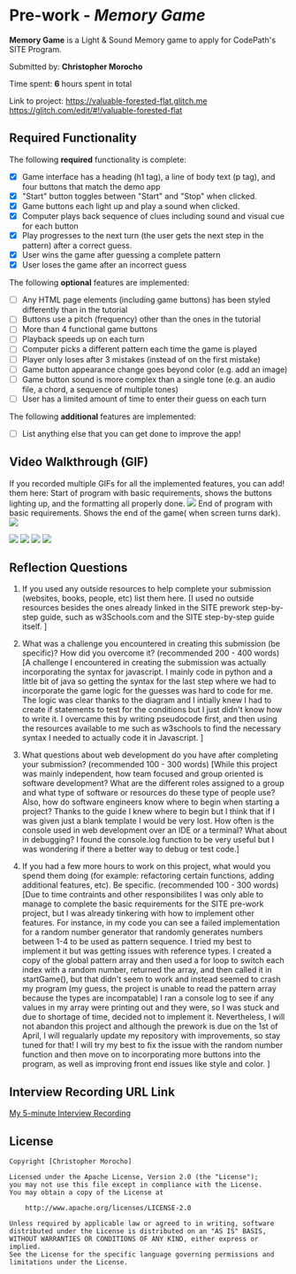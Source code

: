 # Pre-work - *Memory Game*

**Memory Game** is a Light & Sound Memory game to apply for CodePath's SITE Program. 

Submitted by: **Christopher Morocho**

Time spent: **6** hours spent in total

Link to project: https://valuable-forested-flat.glitch.me
https://glitch.com/edit/#!/valuable-forested-flat

## Required Functionality

The following **required** functionality is complete:

* [x] Game interface has a heading (h1 tag), a line of body text (p tag), and four buttons that match the demo app
* [x] "Start" button toggles between "Start" and "Stop" when clicked. 
* [x] Game buttons each light up and play a sound when clicked. 
* [x] Computer plays back sequence of clues including sound and visual cue for each button
* [x] Play progresses to the next turn (the user gets the next step in the pattern) after a correct guess. 
* [x] User wins the game after guessing a complete pattern
* [x] User loses the game after an incorrect guess

The following **optional** features are implemented:

* [ ] Any HTML page elements (including game buttons) has been styled differently than in the tutorial
* [ ] Buttons use a pitch (frequency) other than the ones in the tutorial
* [ ] More than 4 functional game buttons
* [ ] Playback speeds up on each turn
* [ ] Computer picks a different pattern each time the game is played
* [ ] Player only loses after 3 mistakes (instead of on the first mistake)
* [ ] Game button appearance change goes beyond color (e.g. add an image)
* [ ] Game button sound is more complex than a single tone (e.g. an audio file, a chord, a sequence of multiple tones)
* [ ] User has a limited amount of time to enter their guess on each turn

The following **additional** features are implemented:

- [ ] List anything else that you can get done to improve the app!

## Video Walkthrough (GIF)

If you recorded multiple GIFs for all the implemented features, you can add!
 them here:
 Start of program with basic requirements, shows the buttons lighting up, and the formatting all properly done. ![](https://i.imgur.com/TaWqxY7.gif)
 End of program with basic requirements. Shows the end of the game( when screen turns dark).
![](https://i.imgur.com/j0KRAcr.gif)

![](gif1-link-here)
![](gif2-link-here)
![](gif3-link-here)
![](gif4-link-here)

## Reflection Questions
1. If you used any outside resources to help complete your submission (websites, books, people, etc) list them here. 
[I used no outside resources besides the ones already linked in the SITE prework step-by-step guide, such as w3Schools.com and the SITE step-by-step guide itself. ]

2. What was a challenge you encountered in creating this submission (be specific)? How did you overcome it? (recommended 200 - 400 words) 
[A challenge I encountered in creating the submission was actually incorporating the syntax for javascript. I mainly code in python and a little bit of java so getting the syntax for the last step where we had to incorporate the game logic for the guesses was hard to code for me. The logic was clear thanks to the diagram and I intially knew I had to create if statements to test for the conditions but I just didn't know how to write it. I overcame this by writing pseudocode first, and then using the resources available to me such as w3schools to find the necessary syntax I needed to actually code it in Javascript. ]

3. What questions about web development do you have after completing your submission? (recommended 100 - 300 words) 
[While this project was mainly independent, how team focused and group oriented is software development? What are the different roles assigned to a group and what type of software or resources do these type of people use? Also, how do software engineers know where to begin when starting a project? Thanks to the guide I knew where to begin but I think that if I was given just a blank template I would be very lost. How often is the console used in web development over an IDE or a terminal? What about in debugging? I found the console.log function to be very useful but I was wondering if there a better way to debug or test code.]

4. If you had a few more hours to work on this project, what would you spend them doing (for example: refactoring certain functions, adding additional features, etc). Be specific. (recommended 100 - 300 words) 
[Due to time contraints and other responsibilites I was only able to manage to complete the basic requirements for the SITE pre-work project, but I was already tinkering with how to implement other features. For instance, in my code you can see a failed implementation for a random number generator that randomly generates numbers between 1-4 to be used as pattern sequence. I tried my best to implement it but was getting issues with reference types. I created a copy of the global pattern array and then used a for loop to switch each index with a random number, returned the array, and then called it in startGame(), but that didn't seem to work and instead seemed to crash my program (my guess, the project is unable to read the pattern array because the types are incompatable) I ran a console log to see if any values in my array were printing out and they were, so I was stuck and due to shortage of time, decided not to implement it. 
Nevertheless, I will not abandon this project and although the prework is due on the 1st of April, I will regualarly update my repository with improvements, so stay tuned for that! I will try my best to fix the issue with the random number function and then move on to incorporating more buttons into the program, as well as improving front end issues like style and color. ]



## Interview Recording URL Link

[My 5-minute Interview Recording](https://drive.google.com/file/d/1-SBCjTiA4wbubZgXEhBFTjmRpVWgyUm3/view?usp=sharing)


## License

    Copyright [Christopher Morocho]

    Licensed under the Apache License, Version 2.0 (the "License");
    you may not use this file except in compliance with the License.
    You may obtain a copy of the License at

        http://www.apache.org/licenses/LICENSE-2.0

    Unless required by applicable law or agreed to in writing, software
    distributed under the License is distributed on an "AS IS" BASIS,
    WITHOUT WARRANTIES OR CONDITIONS OF ANY KIND, either express or implied.
    See the License for the specific language governing permissions and
    limitations under the License.